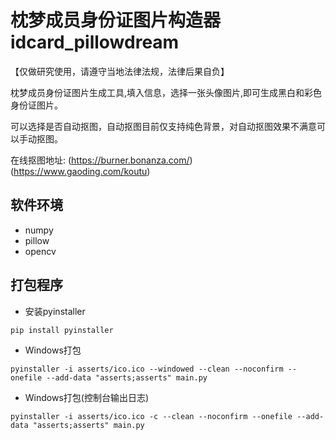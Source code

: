# 枕梦成员身份证图片构造器 idcard_pillowdream
【仅做研究使用，请遵守当地法律法规，法律后果自负】

枕梦成员身份证图片生成工具,填入信息，选择一张头像图片,即可生成黑白和彩色身份证图片。

可以选择是否自动抠图，自动抠图目前仅支持纯色背景，对自动抠图效果不满意可以手动抠图。

在线抠图地址: (https://burner.bonanza.com/) (https://www.gaoding.com/koutu)

## 软件环境

- numpy
- pillow
- opencv

## 打包程序

- 安装pyinstaller

`pip install pyinstaller`

- Windows打包

`pyinstaller -i asserts/ico.ico --windowed --clean --noconfirm --onefile --add-data "asserts;asserts" main.py`

- Windows打包(控制台输出日志)

`pyinstaller -i asserts/ico.ico -c --clean --noconfirm --onefile --add-data "asserts;asserts" main.py`
